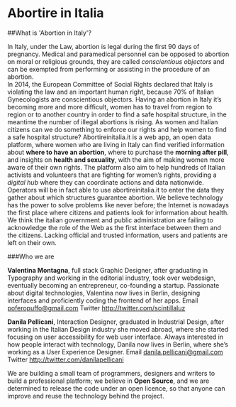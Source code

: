 Abortire in Italia
===

##What is 'Abortion in Italy'?

In Italy, under the Law, abortion is legal during the first 90 days of pregnancy. 
Medical and paramedical personnel can be opposed to abortion on moral or religious grounds, they are called *conscientious objectors* and can be exempted from performing or assisting in the procedure of an abortion.  
In 2014, the European Committee of Social Rights declared that Italy is violating the law and an important human right, because 70% of Italian Gynecologists are conscientious objectors. Having an abortion in Italy it’s becoming more and more difficult, women has to travel from region to region or to another country in order to find a safe hospital structure, in the meantime the number of illegal abortions is rising.
As women and Italian citizens can we do something to enforce our rights and help women to find a safe hospital structure?
Abortireinitalia.it is a web app, an open data platform, where women who are living in Italy can find verified information about **where to have an abortion**, where to purchase the **morning after pill**, and insights on **health and sexuality**, with the aim of making women more aware of their own rights.
The platform also aim to help hundreds of Italian activists and volunteers that are fighting for women’s rights, providing a *digital hub* where they can coordinate actions and data nationwide. Operators will be in fact able to use abortireinitalia.it to enter the data they gather about which structures guarantee abortion.
We believe technology has the power to solve problems like never before; the Internet is nowadays the first place where citizens and patients look for information about health. We think the italian government and public administration are failing to acknowledge the role of the Web as the first interface between them and the citizens. Lacking official and trusted information, users and patients are left on their own.

###Who we are

**Valentina Montagna**, full stack Graphic Designer, after graduating in Typography and working in the editorial industry, took over webdesign, eventually becoming an entrepreneur, co-founding a startup. Passionate about digital technologies, Valentina now lives in Berlin, designing interfaces and proficiently coding the frontend of her apps.
Email poferopuffo@gmail.com 
Twitter http://twitter.com/scintillaluz

**Danila Pellicani**, Interaction Designer, graduated in Industrial Design, after working in the Italian Design industry she moved abroad, where she started focusing on user accessibility for web user interface. Always interested in how people interact with technology, Danila now lives in Berlin, where she’s working as a User Experience Designer.
Email danila.pellicani@gmail.com
Twitter http://twitter.com/danilapellicani

We are building a small team of programmers, designers and writers to build a professional platform; we believe in **Open Source**, and we are determined to release the code under an open licence, so that anyone can improve and reuse the technology behind the project. 
